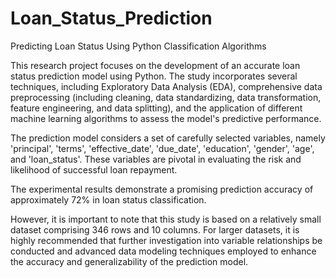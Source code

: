 # Loan_Status_Prediction
Predicting Loan Status Using Python Classification Algorithms

This research project focuses on the development of an accurate loan status prediction model using Python. The study incorporates several techniques, including Exploratory Data Analysis (EDA), comprehensive data preprocessing (including cleaning, data standardizing, data transformation, feature engineering, and data splitting), and the application of different machine learning algorithms to assess the model's predictive performance.

The prediction model considers a set of carefully selected variables, namely 'principal', 'terms', 'effective_date', 'due_date', 'education', 'gender', 'age', and 'loan_status'. These variables are pivotal in evaluating the risk and likelihood of successful loan repayment.

The experimental results demonstrate a promising prediction accuracy of approximately 72% in loan status classification.

However, it is important to note that this study is based on a relatively small dataset comprising 346 rows and 10 columns. For larger datasets, it is highly recommended that further investigation into variable relationships be conducted and advanced data modeling techniques employed to enhance the accuracy and generalizability of the prediction model.
